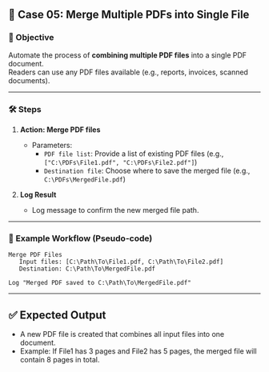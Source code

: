 ## 🔹 Case 05: Merge Multiple PDFs into Single File

### 🎯 Objective
Automate the process of **combining multiple PDF files** into a single PDF document.  
Readers can use any PDF files available (e.g., reports, invoices, scanned documents).

---

### 🛠️ Steps

1. **Action: Merge PDF files**
   - Parameters:
     - `PDF file list`: Provide a list of existing PDF files (e.g., `["C:\PDFs\File1.pdf", "C:\PDFs\File2.pdf"]`)
     - `Destination file`: Choose where to save the merged file (e.g., `C:\PDFs\MergedFile.pdf`)

2. **Log Result**
   - Log message to confirm the new merged file path.

---

### 📂 Example Workflow (Pseudo-code)
```plaintext
Merge PDF Files
   Input files: [C:\Path\To\File1.pdf, C:\Path\To\File2.pdf]
   Destination: C:\Path\To\MergedFile.pdf

Log "Merged PDF saved to C:\Path\To\MergedFile.pdf"
```

---

## ✅ Expected Output
- A new PDF file is created that combines all input files into one document.
- Example: If File1 has 3 pages and File2 has 5 pages, the merged file will contain 8 pages in total.
